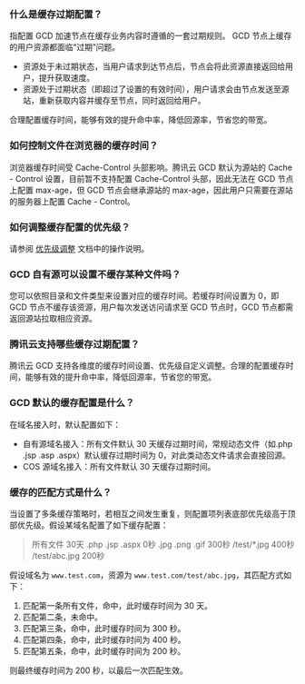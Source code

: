 ### 什么是缓存过期配置？
指配置 GCD 加速节点在缓存业务内容时遵循的一套过期规则。
GCD 节点上缓存的用户资源都面临“过期”问题。
- 资源处于未过期状态，当用户请求到达节点后，节点会将此资源直接返回给用户，提升获取速度。
- 资源处于过期状态（即超过了设置的有效时间），用户请求会由节点发送至源站，重新获取内容并缓存至节点，同时返回给用户。

合理配置缓存时间，能够有效的提升命中率，降低回源率，节省您的带宽。

### 如何控制文件在浏览器的缓存时间？
浏览器缓存时间受 Cache-Control 头部影响。腾讯云 GCD 默认为源站的 Cache - Control 设置，目前暂不支持配置 Cache-Control 头部，因此无法在 GCD 节点上配置 max-age，但 GCD 节点会继承源站的 max-age，因此用户只需要在源站的服务器上配置 Cache - Control。

### 如何调整缓存配置的优先级？
请参阅 [优先级调整](https://cloud.tencent.com/document/product/228/6290#.E4.BC.98.E5.85.88.E7.BA.A7) 文档中的操作说明。

### GCD 自有源可以设置不缓存某种文件吗？
您可以依照目录和文件类型来设置对应的缓存时间。若缓存时间设置为 0，即 GCD 节点不缓存该资源，用户每次发送访问请求至 GCD 节点时，GCD 节点都需返回源站拉取相应资源。

### 腾讯云支持哪些缓存过期配置？
腾讯云 GCD 支持各维度的缓存时间设置、优先级自定义调整。合理的配置缓存时间，能够有效的提升命中率，降低回源率，节省您的带宽。

### GCD 默认的缓存配置是什么？
在域名接入时，默认配置如下：
- 自有源域名接入：所有文件默认 30 天缓存过期时间，常规动态文件（如.php .jsp .asp .aspx）默认缓存过期时间为 0，对此类动态文件请求会直接回源。
- COS 源域名接入：所有文件默认 30 天缓存过期时间。

### 缓存的匹配方式是什么？
当设置了多条缓存策略时，若相互之间发生重复，则配置项列表底部优先级高于顶部优先级。假设某域名配置了如下缓存配置：

> 所有文件 30天
> .php .jsp .aspx 0秒
> .jpg .png .gif 300秒
> /test/*.jpg 400秒
> /test/abc.jpg 200秒

假设域名为 ```www.test.com```，资源为 ```www.test.com/test/abc.jpg```，其匹配方式如下：
1. 匹配第一条所有文件，命中，此时缓存时间为 30 天。
2. 匹配第二条，未命中。
3. 匹配第三条，命中，此时缓存时间为 300 秒。
4. 匹配第四条，命中，此时缓存时间为 400 秒。
5. 匹配第五条，命中，此时缓存时间为 200 秒。

则最终缓存时间为 200 秒，以最后一次匹配生效。
